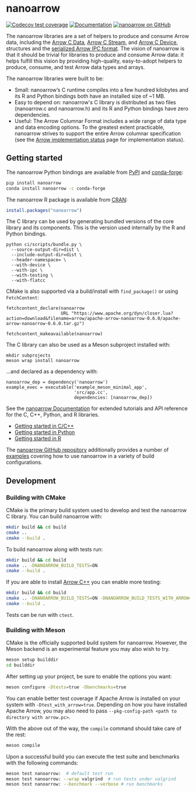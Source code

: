 <!---
  Licensed to the Apache Software Foundation (ASF) under one
  or more contributor license agreements.  See the NOTICE file
  distributed with this work for additional information
  regarding copyright ownership.  The ASF licenses this file
  to you under the Apache License, Version 2.0 (the
  "License"); you may not use this file except in compliance
  with the License.  You may obtain a copy of the License at

    http://www.apache.org/licenses/LICENSE-2.0

  Unless required by applicable law or agreed to in writing,
  software distributed under the License is distributed on an
  "AS IS" BASIS, WITHOUT WARRANTIES OR CONDITIONS OF ANY
  KIND, either express or implied.  See the License for the
  specific language governing permissions and limitations
  under the License.
-->

# nanoarrow

[![Codecov test coverage](https://codecov.io/gh/apache/arrow-nanoarrow/branch/main/graph/badge.svg)](https://app.codecov.io/gh/apache/arrow-nanoarrow?branch=main)
[![Documentation](https://img.shields.io/badge/Documentation-main-yellow)](https://arrow.apache.org/nanoarrow/)
[![nanoarrow on GitHub](https://img.shields.io/badge/GitHub-apache%2Farrow--nanoarrow-blue)](https://github.com/apache/arrow-nanoarrow)

The nanoarrow libraries are a set of helpers to produce and consume Arrow data,
including the
[Arrow C Data](https://arrow.apache.org/docs/format/CDataInterface.html),
[Arrow C Stream](https://arrow.apache.org/docs/format/CStreamInterface.html),
and [Arrow C Device](https://arrow.apache.org/docs/format/CDeviceDataInterface.html),
structures and the
[serialized Arrow IPC format](https://arrow.apache.org/docs/format/Columnar.html#serialization-and-interprocess-communication-ipc).
The vision of nanoarrow is that it should be trivial for libraries to produce and consume
Arrow data: it helps fulfill this vision by providing high-quality, easy-to-adopt
helpers to produce, consume, and test Arrow data types and arrays.

The nanoarrow libraries were built to be:

- Small: nanoarrow’s C runtime compiles into a few hundred kilobytes and its R and Python
  bindings both have an installed size of ~1 MB.
- Easy to depend on: nanoarrow's C library is distributed as two files (nanoarrow.c and
  nanoarrow.h) and its R and Python bindings have zero dependencies.
- Useful: The Arrow Columnar Format includes a wide range of data type and data encoding
  options. To the greatest extent practicable, nanoarrow strives to support the entire
  Arrow columnar specification (see the
  [Arrow implementation status](https://arrow.apache.org/docs/status.html) page for
  implementation status).

## Getting started

The nanoarrow Python bindings are available from [PyPI](https://pypi.org/) and
[conda-forge](https://conda-forge.org/):

```sh
pip install nanoarrow
conda install nanoarrow -c conda-forge
```

The nanoarrow R package is available from [CRAN](https://cran.r-project.org):

```r
install.packages("nanoarrow")
```

The C library can be used by generating bundled versions of the core library
and its components. This is the version used internally by the R and Python
bindings.

```shell
python ci/scripts/bundle.py \
  --source-output-dir=dist \
  --include-output-dir=dist \
  --header-namespace= \
  --with-device \
  --with-ipc \
  --with-testing \
  --with-flatcc
```

CMake is also supported via a build/install with `find_package()` or using
`FetchContent`:

```
fetchcontent_declare(nanoarrow
                     URL "https://www.apache.org/dyn/closer.lua?action=download&filename=arrow/apache-arrow-nanoarrow-0.6.0/apache-arrow-nanoarrow-0.6.0.tar.gz")

fetchcontent_makeavailable(nanoarrow)
```

The C library can also be used as a Meson subproject installed with:

```shell
mkdir subprojects
meson wrap install nanoarrow
```

...and declared as a dependency with:

```
nanoarrow_dep = dependency('nanoarrow')
example_exec = executable('example_meson_minimal_app',
                          'src/app.cc',
                          dependencies: [nanoarrow_dep])
```

See the [nanoarrow Documentation](https://arrow.apache.org/nanoarrow/latest/) for
extended tutorials and API reference for the C, C++, Python, and R libraries.

- [Getting started in C/C++](https://arrow.apache.org/nanoarrow/latest/getting-started/cpp.html)
- [Getting started in Python](https://arrow.apache.org/nanoarrow/latest/getting-started/python.html)
- [Getting started in R](https://arrow.apache.org/nanoarrow/latest/getting-started/r.html)

The [nanoarrow GitHub repository](https://github.com/apache/arrow-nanoarrow) additionally
provides a number of [examples](https://github.com/apache/arrow-nanoarrow/tree/main/examples)
covering how to use nanoarrow in a variety of build configurations.

## Development

### Building with CMake

CMake is the primary build system used to develop and test the nanoarrow C library. You can build
nanoarrow with:

```sh
mkdir build && cd build
cmake ..
cmake --build .
```

To build nanoarrow along with tests run:

```sh
mkdir build && cd build
cmake .. -DNANOARROW_BUILD_TESTS=ON
cmake --build .
```

If you are able to install [Arrow C++](https://arrow.apache.org/install/) you can enable
more testing:

```sh
mkdir build && cd build
cmake .. -DNANOARROW_BUILD_TESTS=ON -DNANOARROW_BUILD_TESTS_WITH_ARROW=ON
cmake --build .
```

Tests can be run with `ctest`.

### Building with Meson

CMake is the officially supported build system for nanoarrow. However, the Meson
backend is an experimental feature you may also wish to try.

```sh
meson setup builddir
cd builddir
```

After setting up your project, be sure to enable the options you want:

```sh
meson configure -Dtests=true -Dbenchmarks=true
```

You can enable better test coverage if Apache Arrow is installed on your system
with `-Dtest_with_arrow=true`. Depending on how you have installed Apache Arrow,
you may also need to pass `--pkg-config-path <path to directory with arrow.pc>`.

With the above out of the way, the `compile` command should take care of the rest:

```sh
meson compile
```

Upon a successful build you can execute the test suite and benchmarks with the
following commands:

```sh
meson test nanoarrow:  # default test run
meson test nanoarrow: --wrap valgrind  # run tests under valgrind
meson test nanoarrow: --benchmark --verbose # run benchmarks
```

